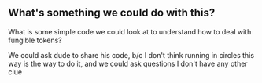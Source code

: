 ## What's something we could do with this?

What is some simple code we could look at to understand how to deal with fungible tokens?

We could ask dude to share his code, b/c I don't think running in circles this way is the way to do it, and we could ask questions I don't have any other clue